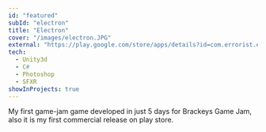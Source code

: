 ```yaml
---
id: "featured"
subId: "electron"
title: "Electron"
cover: "/images/electron.JPG"
external: "https://play.google.com/store/apps/details?id=com.errorist.electron"
tech:
  - Unity3d
  - C#
  - Photoshop
  - SFXR
showInProjects: true
---
```


My first game-jam game developed in just 5 days for Brackeys Game Jam, also it is my first commercial release on play store.
